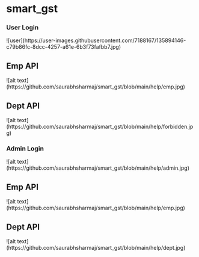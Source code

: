 # smart_gst

<h3>User Login</h3>
![user](https://user-images.githubusercontent.com/7188167/135894146-c79b86fc-8dcc-4257-a61e-6b3f73fafbb7.jpg)

<h2>Emp API</h2>
![alt text](https://github.com/saurabhsharmaj/smart_gst/blob/main/help/emp.jpg)
<h2>Dept API</h2>
![alt text](https://github.com/saurabhsharmaj/smart_gst/blob/main/help/forbidden.jpg)

<h3>Admin Login</h3>
![alt text](https://github.com/saurabhsharmaj/smart_gst/blob/main/help/admin.jpg)
<h2>Emp API</h2>
![alt text](https://github.com/saurabhsharmaj/smart_gst/blob/main/help/emp.jpg)
<h2>Dept API</h2>
![alt text](https://github.com/saurabhsharmaj/smart_gst/blob/main/help/dept.jpg)
